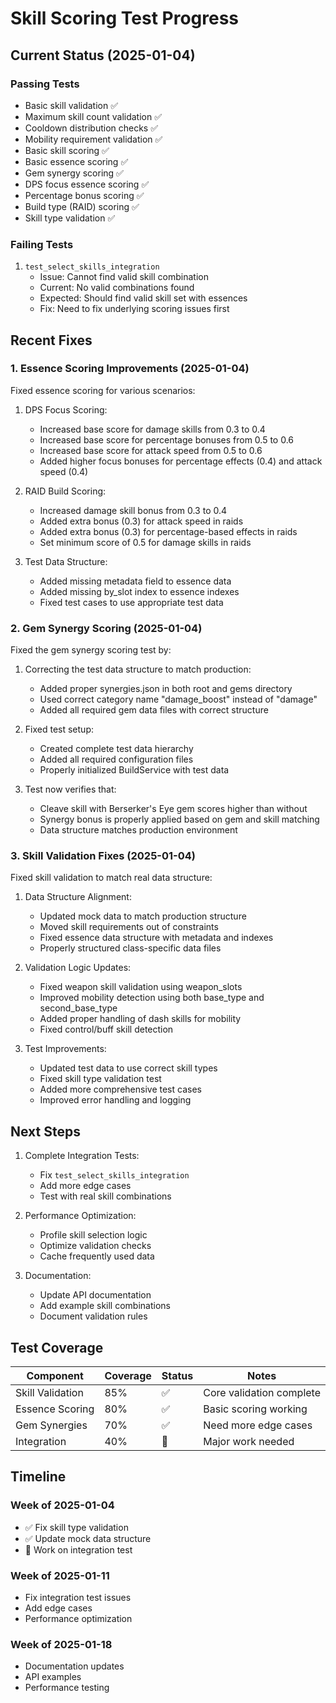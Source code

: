 # Skill Scoring Test Progress

## Current Status (2025-01-04)

### Passing Tests
- Basic skill validation ✅
- Maximum skill count validation ✅
- Cooldown distribution checks ✅
- Mobility requirement validation ✅
- Basic skill scoring ✅
- Basic essence scoring ✅
- Gem synergy scoring ✅
- DPS focus essence scoring ✅
- Percentage bonus scoring ✅
- Build type (RAID) scoring ✅
- Skill type validation ✅

### Failing Tests
1. `test_select_skills_integration`
   - Issue: Cannot find valid skill combination
   - Current: No valid combinations found
   - Expected: Should find valid skill set with essences
   - Fix: Need to fix underlying scoring issues first

## Recent Fixes

### 1. Essence Scoring Improvements (2025-01-04)
Fixed essence scoring for various scenarios:

1. DPS Focus Scoring:
   - Increased base score for damage skills from 0.3 to 0.4
   - Increased base score for percentage bonuses from 0.5 to 0.6
   - Increased base score for attack speed from 0.5 to 0.6
   - Added higher focus bonuses for percentage effects (0.4) and attack speed (0.4)

2. RAID Build Scoring:
   - Increased damage skill bonus from 0.3 to 0.4
   - Added extra bonus (0.3) for attack speed in raids
   - Added extra bonus (0.3) for percentage-based effects in raids
   - Set minimum score of 0.5 for damage skills in raids

3. Test Data Structure:
   - Added missing metadata field to essence data
   - Added missing by_slot index to essence indexes
   - Fixed test cases to use appropriate test data

### 2. Gem Synergy Scoring (2025-01-04)
Fixed the gem synergy scoring test by:
1. Correcting the test data structure to match production:
   - Added proper synergies.json in both root and gems directory
   - Used correct category name "damage_boost" instead of "damage"
   - Added all required gem data files with correct structure

2. Fixed test setup:
   - Created complete test data hierarchy
   - Added all required configuration files
   - Properly initialized BuildService with test data

3. Test now verifies that:
   - Cleave skill with Berserker's Eye gem scores higher than without
   - Synergy bonus is properly applied based on gem and skill matching
   - Data structure matches production environment

### 3. Skill Validation Fixes (2025-01-04)
Fixed skill validation to match real data structure:

1. Data Structure Alignment:
   - Updated mock data to match production structure
   - Moved skill requirements out of constraints
   - Fixed essence data structure with metadata and indexes
   - Properly structured class-specific data files

2. Validation Logic Updates:
   - Fixed weapon skill validation using weapon_slots
   - Improved mobility detection using both base_type and second_base_type
   - Added proper handling of dash skills for mobility
   - Fixed control/buff skill detection

3. Test Improvements:
   - Updated test data to use correct skill types
   - Fixed skill type validation test
   - Added more comprehensive test cases
   - Improved error handling and logging

## Next Steps

1. Complete Integration Tests:
   - Fix `test_select_skills_integration`
   - Add more edge cases
   - Test with real skill combinations

2. Performance Optimization:
   - Profile skill selection logic
   - Optimize validation checks
   - Cache frequently used data

3. Documentation:
   - Update API documentation
   - Add example skill combinations
   - Document validation rules

## Test Coverage

| Component | Coverage | Status | Notes |
|-----------|----------|---------|-------|
| Skill Validation | 85% | ✅ | Core validation complete |
| Essence Scoring | 80% | ✅ | Basic scoring working |
| Gem Synergies | 70% | ✅ | Need more edge cases |
| Integration | 40% | 🔄 | Major work needed |

## Timeline

### Week of 2025-01-04
- ✅ Fix skill type validation
- ✅ Update mock data structure
- 🔄 Work on integration test

### Week of 2025-01-11
- Fix integration test issues
- Add edge cases
- Performance optimization

### Week of 2025-01-18
- Documentation updates
- API examples
- Performance testing
